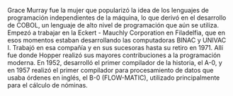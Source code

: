 Grace Murray fue la mujer que popularizó la idea de los lenguajes de programación independientes de la máquina, lo que derivó en el desarrollo de COBOL, un lenguaje de alto nivel de programación que aún se utiliza. Empezó a trabajar en la Eckert - Mauchly Corporation en Filadelfia, que en esos momentos estaban desarrollando las computadoras BINAC y UNIVAC I. Trabajó en esa compañía y en sus sucesoras hasta su retiro en 1971. Allí fue donde Hopper realizó sus mayores contribuciones a la programación moderna. En 1952, desarrolló el primer compilador de la historia, el A-0, y en 1957 realizó el primer compilador para procesamiento de datos que usaba órdenes en inglés, el B-0 (FLOW-MATIC), utilizado principalmente para el cálculo de nóminas.
